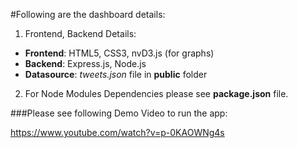 #Following are the dashboard details:

1. Frontend, Backend Details: 
  * **Frontend**: HTML5, CSS3, nvD3.js (for graphs)
  * **Backend**: Express.js, Node.js
  * **Datasource**: *tweets.json* file in **public** folder
 
2. For Node Modules Dependencies please see **package.json** file.

###Please see following Demo Video to run the app:

https://www.youtube.com/watch?v=p-0KAOWNg4s
